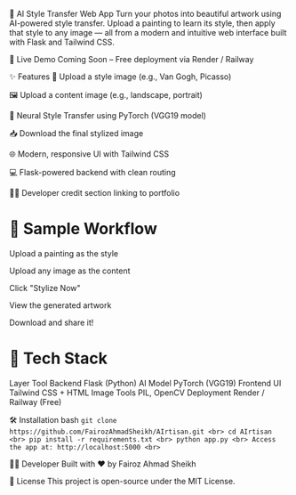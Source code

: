 
🎨 AI Style Transfer Web App
Turn your photos into beautiful artwork using AI-powered style transfer. Upload a painting to learn its style, then apply that style to any image — all from a modern and intuitive web interface built with Flask and Tailwind CSS.

🚀 Live Demo
Coming Soon – Free deployment via Render / Railway

✨ Features
🎨 Upload a style image (e.g., Van Gogh, Picasso)

🖼 Upload a content image (e.g., landscape, portrait)

🧠 Neural Style Transfer using PyTorch (VGG19 model)

📥 Download the final stylized image

🌐 Modern, responsive UI with Tailwind CSS

💻 Flask-powered backend with clean routing

👨‍💻 Developer credit section linking to portfolio

# 📸 Sample Workflow
Upload a painting as the style

Upload any image as the content

Click "Stylize Now"

View the generated artwork

Download and share it!

# 🔧 Tech Stack
Layer	Tool
Backend	Flask (Python)
AI Model	PyTorch (VGG19)
Frontend UI	Tailwind CSS + HTML
Image Tools	PIL, OpenCV
Deployment	Render / Railway (Free)

🛠 Installation
bash ```
git clone https://github.com/FairozAhmadSheikh/AIrtisan.git <br>
cd AIrtisan <br>
pip install -r requirements.txt <br>
python app.py <br>
Access the app at: http://localhost:5000 <br> ```

👨‍💻 Developer
Built with ❤️ by Fairoz Ahmad Sheikh



📄 License
This project is open-source under the MIT License.

